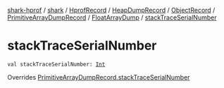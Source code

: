 [shark-hprof](../../../../../../index.md) / [shark](../../../../../index.md) / [HprofRecord](../../../../index.md) / [HeapDumpRecord](../../../index.md) / [ObjectRecord](../../index.md) / [PrimitiveArrayDumpRecord](../index.md) / [FloatArrayDump](index.md) / [stackTraceSerialNumber](./stack-trace-serial-number.md)

# stackTraceSerialNumber

`val stackTraceSerialNumber: `[`Int`](https://kotlinlang.org/api/latest/jvm/stdlib/kotlin/-int/index.html)

Overrides [PrimitiveArrayDumpRecord.stackTraceSerialNumber](../stack-trace-serial-number.md)

